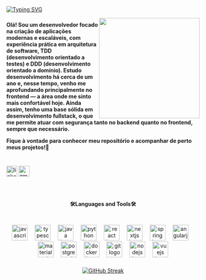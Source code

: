 <a href="https://git.io/typing-svg"><img src="https://readme-typing-svg.herokuapp.com/?font=Fira+Code&pause=1000&color=04F76F&width=435&lines=<+Welcome+To+My+Repository+>;<+I+am+full-Stack+Developer+>" alt="Typing SVG" /></a>



<img align="right" height="262" src="https://github.com/user-attachments/assets/15682b48-8296-4dac-a336-26f1e9991ed7"  />

###

<h4 align="left">Olá! Sou um desenvolvedor focado na criação de aplicações modernas e escaláveis, com experiência prática em arquitetura de software, TDD (desenvolvimento orientado a testes) e DDD (desenvolvimento orientado a domínio). Estudo desenvolvimento há cerca de um ano e, nesse tempo, venho me aprofundando principalmente no frontend — a área onde me sinto mais confortável hoje. Ainda assim, tenho uma base sólida em desenvolvimento fullstack, o que me permite atuar com segurança tanto no backend quanto no frontend, sempre que necessário.

Fique à vontade para conhecer meu repositório e acompanhar de perto meus projetos!🌱</h4>

###

<br clear="both">

<div align="left">
  <img src="https://img.shields.io/static/v1?message=LinkedIn&logo=linkedin&label=&color=ffff&logoColor=white&labelColor=#&style=for-the-badge" height="28" alt="linkedin logo"  />
  <img src="https://img.shields.io/static/v1?message=Gmail&logo=gmail&label=&color=fffff&logoColor=white&labelColor=#&style=for-the-badge" height="28" alt="gmail logo"  />
</div>

###

<br clear="both">

<h4 align="center">🛠️Languages ​​and Tools🛠</h4>

###

<br clear="both">

<div align="center">
  <img src="https://skillicons.dev/icons?i=js" height="41" alt="javascript logo"  />
  <img width="11" />
  <img src="https://skillicons.dev/icons?i=ts" height="41" alt="typescript logo"  />
  <img width="11" />
  <img src="https://skillicons.dev/icons?i=java" height="41" alt="java logo"  />
  <img width="11" />
  <img src="https://skillicons.dev/icons?i=py" height="41" alt="python logo"  />
  <img width="11" />
  <img src="https://skillicons.dev/icons?i=react" height="41" alt="react logo"  />
  <img width="11" />
  <img src="https://skillicons.dev/icons?i=nextjs" height="41" alt="nextjs logo"  />
  <img width="11" />
  <img src="https://skillicons.dev/icons?i=spring" height="41" alt="spring logo"  />
  <img width="11" />
  <img src="https://skillicons.dev/icons?i=angular" height="41" alt="angularjs logo"  />
  <img width="11" />
  <img src="https://skillicons.dev/icons?i=materialui" height="41" alt="materialui logo"  />
  <img width="11" />
  <img src="https://skillicons.dev/icons?i=postgres" height="41" alt="postgresql logo"  />
  <img width="11" />
  <img src="https://skillicons.dev/icons?i=docker" height="41" alt="docker logo"  />
  <img width="11" />
  <img src="https://skillicons.dev/icons?i=git" height="41" alt="git logo"  />
  <img width="11" />
  <img src="https://skillicons.dev/icons?i=nodejs" height="41" alt="nodejs logo"  />
  <img width="11" />
  <img src="https://skillicons.dev/icons?i=vue" height="41" alt="vuejs logo"  />
</div>

###

<div align="center">
  <a href="https://git.io/streak-stats"><img src="https://github-readme-streak-stats.herokuapp.com/?user=joaomuriloPO&theme=vue&hide_border=true&border_radius=12.3&locale=pt_BR&date_format=j%20M%5B%20Y%5D&background=000000&dates=FFFFFF&sideLabels=20FF00&ring=20FF00&fire=20FF00&currStreakNum=20FF00&currStreakLabel=20FF00&sideNums=20FF00" alt="GitHub Streak" /></a>
</div>

###
